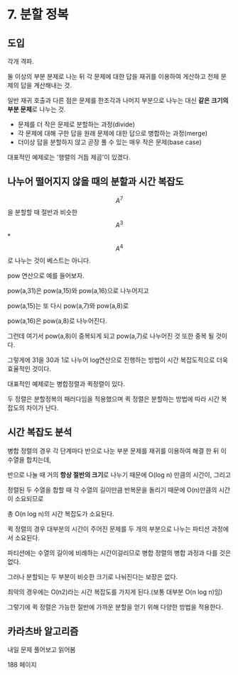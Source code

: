 # 7. 분할 정복

## 도입

각개 격파.

둘 이상의 부분 분제로 나눈 뒤 각 문제에 대한 답을 재귀를 이용하여 게산하고 전체 문제의 답을 계산해내는 것.

일반 재귀 호출과 다른 점은 문제를 한조각과 나머지 부분으로 나누는 대신 **같은 크기의 부분 문제**로 나누는 것.

* 문제를 더 작은 문제로 분할하는 과정\(divide\)
* 각 문제에 대해 구한 답을 원래 문제에 대한 답으로 병합하는 과정\(merge\)
* 더이상 답을 분할하지 않고 곧장 풀 수 있는 매우 작은 문제\(base case\)

대표적인 예제로는 '행렬의 거듭 제곱'이 있겠다.

## 나누어 떨어지지 않을 때의 분할과 시간 복잡도

$$A^7$$ 을 분할할 때 절반과 비슷한 $$A^3$$ \* $$A^4$$로 나누는 것이 베스트는 아니다.

pow 연산으로 예를 들어보자.

pow\(a,31\)은 pow\(a,15\)와 pow\(a,16\)으로 나누어지고

pow\(a,15\)는 또 다시 pow\(a,7\)와 pow\(a,8\)로

pow\(a,16\)은 pow\(a,8\)로 나누어진다.

그런데 여기서 pow\(a,8\)이 중복되게 되고 pow\(a,7\)로 나누어진 것 또한 중복 될 것이다.

그렇게에 31을 30과 1로 나누어 log연산으로 진행하는 방법이 시간 복잡도적으로 더욱 효율적인 것이다.

대표적인 예제로는 병합정렬과 퀵정렬이 있다.

두 정렬은 분할정복의 패러다임을 적용했으며 퀵 정렬은 분할하는 방법에 따라 시간 복잡도의 차이가 난다.

## 시간 복잡도 분석

병합 정렬의 경우 각 단계마다 반으로 나눈 부분 문제를 재귀를 이용하여 해결 한 뒤 이 수열을 합치는데,

반으로 나눌 때 거의 **항상 절반의 크기**로 나누기 때문에 O\(log n\) 만큼의 시간이, 그리고

정렬된 두 수열을 합할 때 각 수열의 길이만큼 반복문을 돌리기 때문에 O\(n\)만큼의 시간이 소요되므로

총 O\(n log n\)의 시간 복잡도가 소요된다.

퀵 정렬의 경우 대부분의 시간이 주어진 문제를 두 개의 부분으로 나누는 파티션 과정에서 소요된다.

파티션에는 수열의 길이에 비례하는 시간이걸리므로 병합 정렬의 병합 과정과 다를 것은 없다.

그러나 분할되는 두 부분이 비슷한 크기로 나눠진다는 보장은 없다.

최악의 경우에는 O\(n2\)라는 시간 복잡도를 가지게 된다.\(보통 대부분 O\(n log n\)임\)

그렇기에 퀵 정렬은 가능한 절반에 가까운 분할을 얻기 위해 다양한 방법을 적용한다.

## 카라츠바 알고리즘

내일 문제 풀어보고 읽어봄

188 페이지

